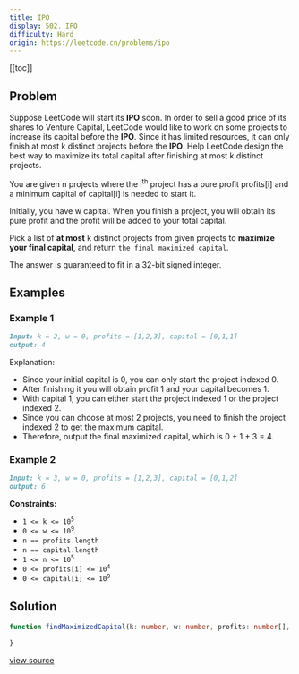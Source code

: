 ```yaml
---
title: IPO
display: 502. IPO
difficulty: Hard
origin: https://leetcode.cn/problems/ipo
---
```


[[toc]]

## Problem

Suppose LeetCode will start its **IPO** soon. In order to sell a good price of its shares to Venture Capital, LeetCode would like to work on some projects to increase its capital before the **IPO**. Since it has limited resources, it can only finish at most k distinct projects before the **IPO**. Help LeetCode design the best way to maximize its total capital after finishing at most k distinct projects.

You are given n projects where the i<sup>th</sup> project has a pure profit profits[i] and a minimum capital of capital[i] is needed to start it.

Initially, you have w capital. When you finish a project, you will obtain its pure profit and the profit will be added to your total capital.

Pick a list of **at most** k distinct projects from given projects to **maximize your final capital**, and return `the final maximized capital`.

The answer is guaranteed to fit in a 32-bit signed integer.

## Examples

### Example 1

```md
Input: k = 2, w = 0, profits = [1,2,3], capital = [0,1,1]
output: 4
```

Explanation:

* Since your initial capital is 0, you can only start the project indexed 0.
* After finishing it you will obtain profit 1 and your capital becomes 1.
* With capital 1, you can either start the project indexed 1 or the project indexed 2.
* Since you can choose at most 2 projects, you need to finish the project indexed 2 to get the maximum capital.
* Therefore, output the final maximized capital, which is 0 + 1 + 3 = 4.

### Example 2

```md
Input: k = 3, w = 0, profits = [1,2,3], capital = [0,1,2]
output: 6
```

**Constraints:**

* <code>1 &lt;= k &lt;= 10<sup>5</sup></code>
* <code>0 &lt;= w &lt;= 10<sup>9</sup></code>
* <code>n == profits.length</code>
* <code>n == capital.length</code>
* <code>1 &lt;= n &lt;= 10<sup>5</sup></code>
* <code>0 &lt;= profits[i] &lt;= 10<sup>4</sup></code>
* <code>0 &lt;= capital[i] &lt;= 10<sup>9</sup></code>

## Solution

```ts
function findMaximizedCapital(k: number, w: number, profits: number[], capital: number[]): number {

}
```

[view source](https://leetcode.cn/problems/ipo)
